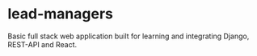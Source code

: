 # lead-managers
Basic full stack web application built for learning and integrating Django, REST-API and React. 
